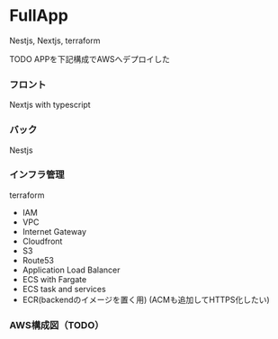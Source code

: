 # FullApp
Nestjs, Nextjs, terraform

TODO APPを下記構成でAWSへデプロイした

### フロント
Nextjs with typescript

### バック
Nestjs

### インフラ管理
terraform
  - IAM
  - VPC
  - Internet Gateway
  - Cloudfront
  - S3
  - Route53
  - Application Load Balancer
  - ECS with Fargate
  - ECS task and services
  - ECR(backendのイメージを置く用)
  (ACMも追加してHTTPS化したい)

### AWS構成図（TODO）
